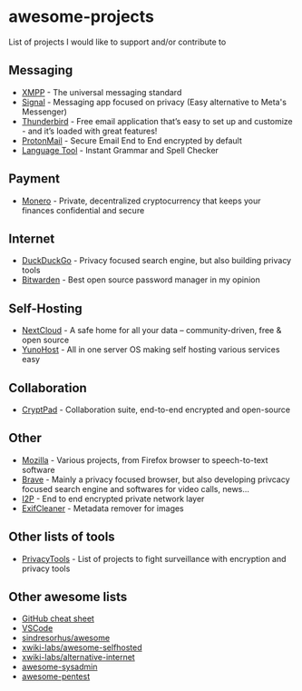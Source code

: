 # awesome-projects

List of projects I would like to support and/or contribute to

## Messaging

- [XMPP](https://github.com/xsf) - The universal messaging standard
- [Signal](https://github.com/signalapp) - Messaging app focused on privacy (Easy alternative to Meta's Messenger)
- [Thunderbird](https://www.thunderbird.net/fr/) - Free email application that’s easy to set up and customize - and it’s loaded with great features!
- [ProtonMail](https://github.com/ProtonMail) - Secure Email End to End encrypted by default
- [Language Tool](https://github.com/languagetool-org) - Instant Grammar and Spell Checker

## Payment

- [Monero](https://github.com/monero-project) - Private, decentralized cryptocurrency that keeps your finances confidential and secure

## Internet

- [DuckDuckGo](https://github.com/duckduckgo) - Privacy focused search engine, but also building privacy tools
- [Bitwarden](https://github.com/bitwarden) - Best open source password manager in my opinion

## Self-Hosting

- [NextCloud](https://github.com/nextcloud) - A safe home for all your data – community-driven, free & open source
- [YunoHost](https://github.com/YunoHost) - All in one server OS making self hosting various services easy 

## Collaboration

- [CryptPad](https://github.com/xwiki-labs) - Collaboration suite, end-to-end encrypted and open-source

## Other

- [Mozilla](https://github.com/mozilla) - Various projects, from Firefox browser to speech-to-text software
- [Brave](https://github.com/brave/) - Mainly a privacy focused browser, but also developing privcacy focused search engine and softwares for video calls, news...
- [I2P](https://geti2p.net/) - End to end encrypted private network layer
- [ExifCleaner](https://github.com/szTheory/exifcleaner) - Metadata remover for images

## Other lists of tools

- [PrivacyTools](https://www.privacytools.io/) - List of projects to fight surveillance with encryption and privacy tools

## Other awesome lists

- [GitHub cheat sheet](https://github.com/tiimgreen/github-cheat-sheet)
- [VSCode](https://github.com/viatsko/awesome-vscode)
- [sindresorhus/awesome](https://github.com/sindresorhus/awesome)
- [xwiki-labs/awesome-selfhosted](https://github.com/xwiki-labs/awesome-selfhosted)
- [xwiki-labs/alternative-internet](https://github.com/xwiki-labs/alternative-internet)
- [awesome-sysadmin](https://github.com/awesome-foss/awesome-sysadmin)
- [awesome-pentest](https://github.com/enaqx/awesome-pentest)
